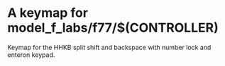 # A  keymap for model_f_labs/f77/$(CONTROLLER)

Keymap for the HHKB split shift and backspace with number lock and enteron keypad.
